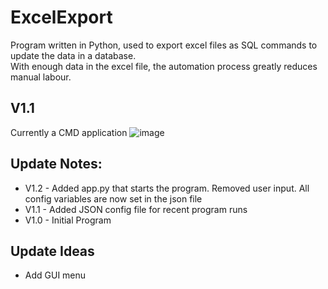 # ExcelExport
Program written in Python, used to export excel files as SQL commands to update the data in a database.  
With enough data in the excel file, the automation process greatly reduces manual labour.

## V1.1
Currently a CMD application
![image](https://user-images.githubusercontent.com/58745400/133308370-cce48889-03fb-47c1-a41f-2ce35aff614a.png)

## Update Notes:
- V1.2 - Added app.py that starts the program. Removed user input. All config variables are now set in the json file
- V1.1 - Added JSON config file for recent program runs
- V1.0 - Initial Program

## Update Ideas
- Add GUI menu
